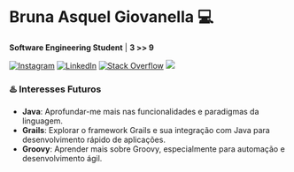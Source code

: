 # Bruna Asquel Giovanella 💻
**Software Engineering Student** | **3 >> 9**

[![Instagram](https://img.shields.io/badge/Instagram-%23E4405F.svg?logo=Instagram&logoColor=white)](https://instagram.com/bruna_giovanella) [![LinkedIn](https://img.shields.io/badge/LinkedIn-%230077B5.svg?logo=linkedin&logoColor=white)](https://www.linkedin.com/in/bruna-giovanella-0aba1927a/) [![Stack Overflow](https://img.shields.io/badge/-Stackoverflow-FE7A16?logo=stack-overflow&logoColor=white)](https://stackoverflow.com/users/27168337/bru) [![](https://visitcount.itsvg.in/api?id=bruna-giovanella&icon=9&color=6)](https://visitcount.itsvg.in) 

### ♨️ Interesses Futuros
- **Java**: Aprofundar-me mais nas funcionalidades e paradigmas da linguagem.
- **Grails**: Explorar o framework Grails e sua integração com Java para desenvolvimento rápido de aplicações.
- **Groovy**: Aprender mais sobre Groovy, especialmente para automação e desenvolvimento ágil.
